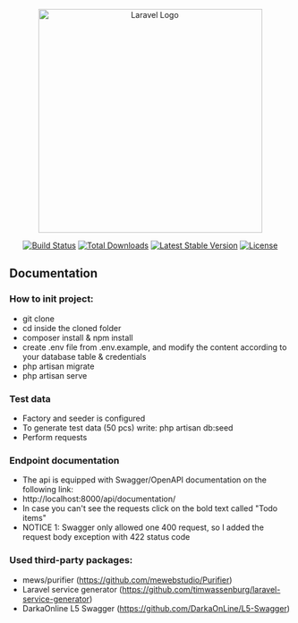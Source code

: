<p align="center"><a href="https://laravel.com" target="_blank"><img src="https://raw.githubusercontent.com/laravel/art/master/logo-lockup/5%20SVG/2%20CMYK/1%20Full%20Color/laravel-logolockup-cmyk-red.svg" width="400" alt="Laravel Logo"></a></p>

<p align="center">
<a href="https://github.com/laravel/framework/actions"><img src="https://github.com/laravel/framework/workflows/tests/badge.svg" alt="Build Status"></a>
<a href="https://packagist.org/packages/laravel/framework"><img src="https://img.shields.io/packagist/dt/laravel/framework" alt="Total Downloads"></a>
<a href="https://packagist.org/packages/laravel/framework"><img src="https://img.shields.io/packagist/v/laravel/framework" alt="Latest Stable Version"></a>
<a href="https://packagist.org/packages/laravel/framework"><img src="https://img.shields.io/packagist/l/laravel/framework" alt="License"></a>
</p>

## Documentation

### How to init project:
- git clone <project>
- cd inside the cloned folder
- composer install & npm install
- create .env file from .env.example, and modify the content according to your database table & credentials
- php artisan migrate
- php artisan serve

### Test data
- Factory and seeder is configured
- To generate test data (50 pcs) write: php artisan db:seed
- Perform requests

### Endpoint documentation
- The api is equipped with Swagger/OpenAPI documentation on the following link:
- http://localhost:8000/api/documentation/
- In case you can't see the requests click on the bold text called "Todo items"
- NOTICE 1: Swagger only allowed one 400 request, so I added the request body exception with 422 status code


### Used third-party packages:
- mews/purifier (https://github.com/mewebstudio/Purifier)
- Laravel service generator (https://github.com/timwassenburg/laravel-service-generator)
- DarkaOnline L5 Swagger (https://github.com/DarkaOnLine/L5-Swagger)

